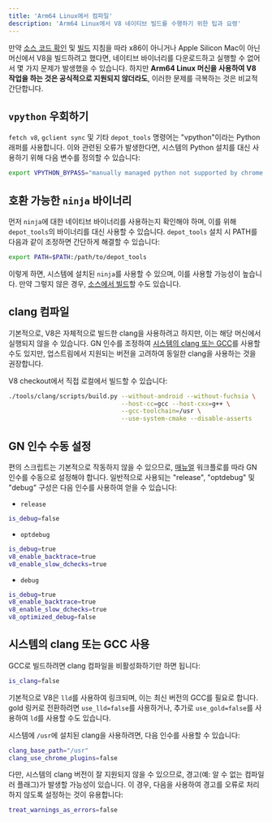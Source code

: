 ```yaml
---
title: 'Arm64 Linux에서 컴파일'
description: 'Arm64 Linux에서 V8 네이티브 빌드를 수행하기 위한 팁과 요령'
---
```

만약 [소스 코드 확인](/docs/source-code) 및 [빌드](/docs/build-gn) 지침을 따라 x86이 아니거나 Apple Silicon Mac이 아닌 머신에서 V8을 빌드하려고 했다면, 네이티브 바이너리를 다운로드하고 실행할 수 없어서 몇 가지 문제가 발생했을 수 있습니다. 하지만 __Arm64 Linux 머신을 사용하여 V8 작업을 하는 것은 공식적으로 지원되지 않더라도__, 이러한 문제를 극복하는 것은 비교적 간단합니다.

## `vpython` 우회하기

`fetch v8`, `gclient sync` 및 기타 `depot_tools` 명령어는 "vpython"이라는 Python 래퍼를 사용합니다. 이와 관련된 오류가 발생한다면, 시스템의 Python 설치를 대신 사용하기 위해 다음 변수를 정의할 수 있습니다:

```bash
export VPYTHON_BYPASS="manually managed python not supported by chrome operations"
```

## 호환 가능한 `ninja` 바이너리

먼저 `ninja`에 대한 네이티브 바이너리를 사용하는지 확인해야 하며, 이를 위해 `depot_tools`의 바이너리를 대신 사용할 수 있습니다. `depot_tools` 설치 시 PATH를 다음과 같이 조정하면 간단하게 해결할 수 있습니다:

```bash
export PATH=$PATH:/path/to/depot_tools
```

이렇게 하면, 시스템에 설치된 `ninja`를 사용할 수 있으며, 이를 사용할 가능성이 높습니다. 만약 그렇지 않은 경우, [소스에서 빌드](https://github.com/ninja-build/ninja#building-ninja-itself)할 수도 있습니다.

## clang 컴파일

기본적으로, V8은 자체적으로 빌드한 clang을 사용하려고 하지만, 이는 해당 머신에서 실행되지 않을 수 있습니다. GN 인수를 조정하여 [시스템의 clang 또는 GCC](#system_clang_gcc)를 사용할 수도 있지만, 업스트림에서 지원되는 버전을 고려하여 동일한 clang을 사용하는 것을 권장합니다.

V8 checkout에서 직접 로컬에서 빌드할 수 있습니다:

```bash
./tools/clang/scripts/build.py --without-android --without-fuchsia \
                               --host-cc=gcc --host-cxx=g++ \
                               --gcc-toolchain=/usr \
                               --use-system-cmake --disable-asserts
```

## GN 인수 수동 설정

편의 스크립트는 기본적으로 작동하지 않을 수 있으므로, [매뉴얼](/docs/build-gn#gn) 워크플로를 따라 GN 인수를 수동으로 설정해야 합니다. 일반적으로 사용되는 "release", "optdebug" 및 "debug" 구성은 다음 인수를 사용하여 얻을 수 있습니다:

- `release`

```bash
is_debug=false
```

- `optdebug`

```bash
is_debug=true
v8_enable_backtrace=true
v8_enable_slow_dchecks=true
```

- `debug`

```bash
is_debug=true
v8_enable_backtrace=true
v8_enable_slow_dchecks=true
v8_optimized_debug=false
```

## 시스템의 clang 또는 GCC 사용

GCC로 빌드하려면 clang 컴파일을 비활성화하기만 하면 됩니다:

```bash
is_clang=false
```

기본적으로 V8은 `lld`를 사용하여 링크되며, 이는 최신 버전의 GCC를 필요로 합니다. gold 링커로 전환하려면 `use_lld=false`를 사용하거나, 추가로 `use_gold=false`를 사용하여 `ld`를 사용할 수도 있습니다.

시스템에 `/usr`에 설치된 clang을 사용하려면, 다음 인수를 사용할 수 있습니다:

```bash
clang_base_path="/usr"
clang_use_chrome_plugins=false
```

다만, 시스템의 clang 버전이 잘 지원되지 않을 수 있으므로, 경고(예: 알 수 없는 컴파일러 플래그)가 발생할 가능성이 있습니다. 이 경우, 다음을 사용하여 경고를 오류로 처리하지 않도록 설정하는 것이 유용합니다:

```bash
treat_warnings_as_errors=false
```
